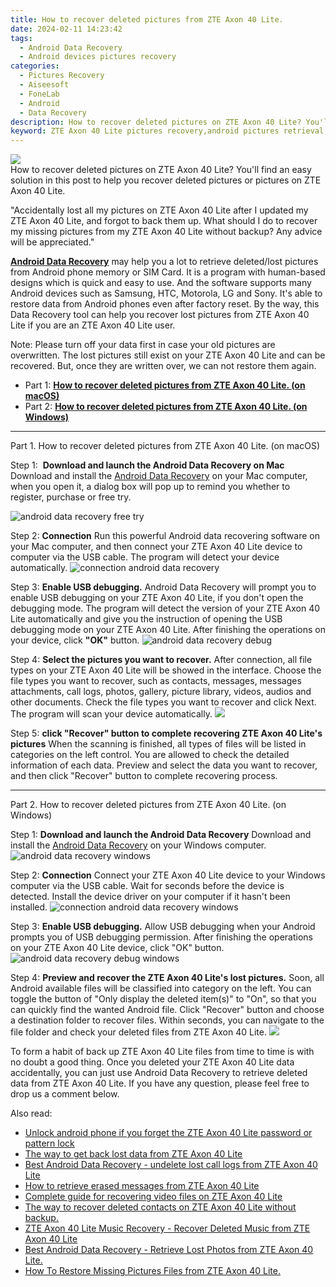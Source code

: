 ```yaml
---
title: How to recover deleted pictures from ZTE Axon 40 Lite.
date: 2024-02-11 14:23:42
tags: 
  - Android Data Recovery
  - Android devices pictures recovery
categories: 
  - Pictures Recovery
  - Aiseesoft
  - FoneLab
  - Android
  - Data Recovery
description: How to recover deleted pictures on ZTE Axon 40 Lite? You'll find an easy solution in this post to help you recover deleted pictures or pictures on ZTE Axon 40 Lite.
keyword: ZTE Axon 40 Lite pictures recovery,android pictures retrieval,retrieve wiped pictures ZTE Axon 40 Lite,recover lost pictures from ZTE Axon 40 Lite,undelete pictures from ZTE Axon 40 Lite,save erased pictures from ZTE Axon 40 Lite,ZTE Axon 40 Lite issues with pictures deleted,restore pictures when deleted in ZTE Axon 40 Lite,deletes pictures of ZTE Axon 40 Lite,ZTE Axon 40 Lite reset but recover pictures,ZTE Axon 40 Lite all pictures delete
---
```


<img src="https://img0mobiles.techidaily.com/images/best-assets/devices/zte/zte-axon-40-lite/2.jpg" class="atpl-imgstyle"  />

<div class="atpl-content atpl-for-fonelab-android recover-pictures">

<div class="atpl-post-description-part-1">
How to recover deleted pictures on ZTE Axon 40 Lite? You'll find an easy solution in this post to help you recover deleted pictures or pictures on ZTE Axon 40 Lite.
</div>

<div class="atpl-post-description-part-2">
<div class="tpl-content-sub-paragraph-normal">
  <p>
    "Accidentally lost all my pictures on ZTE Axon 40 Lite after I updated my ZTE Axon 40 Lite, and forgot to back them up. What should I do to recover my missing pictures from my ZTE Axon 40 Lite without backup? Any advice will be appreciated."
  </p>
</div>
</div>

<div class="atpl-post-description-part-3">
<div class="tpl-content-sub-paragraph-content">
  <p>
    <a href="https://tools.techidaily.com/aiseesoft-android-data-recovery/" target="_blank" rel="noopener"><strong>Android Data Recovery</strong></a> may help you a lot to retrieve deleted/lost pictures from Android phone memory or SIM Card. It is a program with human-based designs which is quick and easy to use. And the software supports many Android devices such as Samsung, HTC, Motorola, LG and Sony. It's able to restore data from Android phones even after factory reset. By the way, this Data Recovery tool can help you recover lost pictures from ZTE Axon 40 Lite if you are an ZTE Axon 40 Lite user.
  </p>
</div>
<div class="tpl-content-sub-paragraph-content">
  <p>
    Note: Please turn off your data first in case your old pictures are overwritten. The lost pictures still exist on your ZTE Axon 40 Lite and can be recovered. But, once they are written over, we can not restore them again.
  </p>
</div>
</div>

<ul>
  <li>Part 1: <strong><a href="#p1"> How to recover deleted pictures from ZTE Axon 40 Lite.  (on macOS)</a></strong></li>
  <li>Part 2: <strong><a href="#p2"> How to recover deleted pictures from ZTE Axon 40 Lite.  (on Windows)</a></strong></li>
</ul>



<!-- Part 1 -->
<a id="p1" name="p1" ></a><hr>

<div>
  <span class="atpl-step-part-style">Part 1. How to recover deleted pictures from ZTE Axon 40 Lite. (on macOS)</span>
</div>  

<span class="atpl-stepstyle-a"><span>Step 1: </span></span> <strong>Download and launch the Android Data Recovery on Mac</strong>
Download and install the <a href="https://tools.techidaily.com/aiseesoft-android-data-recovery/" target="_blank" rel="noopener">Android Data Recovery</a> on your Mac computer, when you open it, a dialog box will pop up to remind you whether to register, purchase or free try.

<img src="https://tools.techidaily.com/images/apps/aiseesoft/android-data-recovery/mac-free-try.png" class="atpl-imgstyle" alt="android data recovery free try" />

<span class="atpl-stepstyle-a"><span>Step 2: </span></span> <strong>Connection</strong>
Run this powerful Android data recovering software on your Mac computer, and then connect your ZTE Axon 40 Lite device to computer via the USB cable. The program will detect your device automatically.
<img src="https://tools.techidaily.com/images/apps/aiseesoft/android-data-recovery/mac-connection-interface.jpg" class="atpl-imgstyle" alt="connection android data recovery" />

<span class="atpl-stepstyle-a"><span>Step 3: </span></span> <strong>Enable USB debugging.</strong>
Android Data Recovery will prompt you to enable USB debugging on your ZTE Axon 40 Lite, if you don't open the debugging mode. The program will detect the version of your ZTE Axon 40 Lite automatically and give you the instruction of opening the USB debugging mode on your ZTE Axon 40 Lite. After finishing the operations on your device, click <strong>"OK"</strong> button.
<img src="https://tools.techidaily.com/images/apps/aiseesoft/android-data-recovery/mac-android-usb-debug.jpg"  class="atpl-imgstyle" alt="android data recovery debug" />

<span class="atpl-stepstyle-a"><span>Step 4: </span></span> <strong>Select the pictures you want to recover.</strong>
After connection, all file types on your ZTE Axon 40 Lite will be showed in the interface. Choose the file types you want to recover, such as contacts, messages, messages attachments, call logs, photos, gallery, picture library, videos, audios and other documents. Check the file types you want to recover and click Next. The program will scan your device automatically.
<img src="https://tools.techidaily.com/images/apps/aiseesoft/android-data-recovery/mac-choose-type-photos.jpg" class="atpl-imgstyle"  />

<span class="atpl-stepstyle-a"><span>Step 5: </span></span> <strong>click "Recover" button to  complete recovering ZTE Axon 40 Lite's pictures</strong>
When the scanning is finished, all types of files will be listed in categories on the left control. You are allowed to check the detailed information of each data. Preview and select the data you want to recover, and then click "Recover" button to complete recovering process.


<a id="p2" name="p2"></a><hr>

<!-- Part 2 -->
<div>
  <span class="atpl-step-part-style">Part 2. How to recover deleted pictures from ZTE Axon 40 Lite. (on Windows)</span>
</div>

<span class="atpl-stepstyle-a"><span>Step 1: </span></span> <strong>Download and launch the Android Data Recovery</strong>
Download and install the <a href="https://tools.techidaily.com/aiseesoft-android-data-recovery/" target="_blank" rel="noopener">Android Data Recovery</a> on your Windows computer.
<img src="https://tools.techidaily.com/images/apps/aiseesoft/android-data-recovery/win-start-interface.png"  class="atpl-imgstyle" alt="android data recovery windows" />

<span class="atpl-stepstyle-a"><span>Step 2: </span></span> <strong>Connection</strong>
Connect your ZTE Axon 40 Lite device to your Windows computer via the USB cable. Wait for seconds before the device is detected. Install the device driver on your computer if it hasn't been installed.
<img src="https://tools.techidaily.com/images/apps/aiseesoft/android-data-recovery/win-connection-interface.png" class="atpl-imgstyle" alt="connection android data recovery windows" />

<span class="atpl-stepstyle-a"><span>Step 3: </span></span> <strong>Enable USB debugging.</strong>
Allow USB debugging when your Android prompts you of USB debugging permission. After finishing the operations on your ZTE Axon 40 Lite device, click "OK" button.
<img src="https://tools.techidaily.com/images/apps/aiseesoft/android-data-recovery/win-android-usb-debug.png" class="atpl-imgstyle" alt="android data recovery debug windows" />

<span class="atpl-stepstyle-a"><span>Step 4: </span></span> <strong>Preview and recover the ZTE Axon 40 Lite's lost pictures.</strong>
Soon, all Android available files will be classified into category on the left. You can toggle the button of "Only display the deleted item(s)" to "On", so that you can quickly find the wanted Android file. Click "Recover" button and choose a destination folder to recover files. Within seconds, you can navigate to the file folder and check your deleted files from ZTE Axon 40 Lite.
<img src="https://tools.techidaily.com/images/apps/aiseesoft/android-data-recovery/win-recover-photos.png" class="atpl-imgstyle"  />

<div class="atpl-post-description-part-4">
<div class="tpl-content-sub-paragraph-normal">
  <p>
    To form a habit of back up ZTE Axon 40 Lite files from time to time is with no doubt a good thing. Once you deleted your ZTE Axon 40 Lite data accidentally, you can just use Android Data Recovery to retrieve deleted data from ZTE Axon 40 Lite. If you have any question, please feel free to drop us a comment below.
  </p>
</div>
</div>

<ins class="adsbygoogle"
     style="display:block"
     data-ad-client="ca-pub-7571918770474297"
     data-ad-slot="8358498916"
     data-ad-format="auto"
     data-full-width-responsive="true"></ins>

<span class="atpl-alsoreadstyle">Also read:</span>
<div><ul>
<li><a href="/unlock-android-phone-if-you-forget-the-zte-axon-40-lite-password-or-pattern-lock-by-drfone-android-unlock-android-unlock/" target="_blank" rel="noopener"><u>Unlock android phone if you forget the ZTE Axon 40 Lite password or pattern lock</u></a></li>
<li><a href="/the-way-to-get-back-lost-data-from-zte-axon-40-lite-by-fonelab-android-recover-data/" target="_blank" rel="noopener"><u>The way to get back lost data from ZTE Axon 40 Lite</u></a></li>
<li><a href="/best-android-data-recovery-undelete-lost-call-logs-from-zte-axon-40-lite-by-fonelab-android-recover-call-logs/" target="_blank" rel="noopener"><u>Best Android Data Recovery - undelete lost call logs from ZTE Axon 40 Lite</u></a></li>
<li><a href="/how-to-retrieve-erased-messages-from-zte-axon-40-lite-by-fonelab-android-recover-messages/" target="_blank" rel="noopener"><u>How to retrieve erased messages from ZTE Axon 40 Lite</u></a></li>
<li><a href="/complete-guide-for-recovering-video-files-on-zte-axon-40-lite-by-fonelab-android-recover-video/" target="_blank" rel="noopener"><u>Complete guide for recovering video files on ZTE Axon 40 Lite</u></a></li>
<li><a href="/the-way-to-recover-deleted-contacts-on-zte-axon-40-lite-without-backup-by-fonelab-android-recover-contacts/" target="_blank" rel="noopener"><u>The way to recover deleted contacts on ZTE Axon 40 Lite without backup.</u></a></li>
<li><a href="/zte-axon-40-lite-music-recovery-recover-deleted-music-from-zte-axon-40-lite-by-fonelab-android-recover-music/" target="_blank" rel="noopener"><u>ZTE Axon 40 Lite Music Recovery - Recover Deleted Music from ZTE Axon 40 Lite</u></a></li>
<li><a href="/best-android-data-recovery-retrieve-lost-photos-from-zte-axon-40-lite-by-fonelab-android-recover-photos/" target="_blank" rel="noopener"><u>Best Android Data Recovery - Retrieve Lost Photos from ZTE Axon 40 Lite.</u></a></li>
<li><a href="/how-to-restore-missing-pictures-files-from-zte-axon-40-lite-by-fonelab-android-recover-pictures/" target="_blank" rel="noopener"><u>How To  Restore Missing Pictures Files from ZTE Axon 40 Lite.</u></a></li>
</ul></div>

</div>
